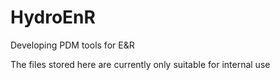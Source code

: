 # HydroEnR
Developing PDM tools for E&amp;R

The files stored here are currently only suitable for internal use
